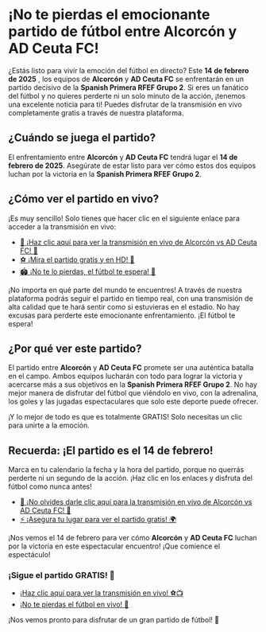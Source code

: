 # ¡No te pierdas el emocionante partido de fútbol entre Alcorcón y AD Ceuta FC!

¿Estás listo para vivir la emoción del fútbol en directo? Este **14 de febrero de 2025** , los equipos de **Alcorcón** y **AD Ceuta FC** se enfrentarán en un partido decisivo de la **Spanish Primera RFEF Grupo 2**. Si eres un fanático del fútbol y no quieres perderte ni un solo minuto de la acción, ¡tenemos una excelente noticia para ti! Puedes disfrutar de la transmisión en vivo completamente gratis a través de nuestra plataforma.

## ¿Cuándo se juega el partido?

El enfrentamiento entre **Alcorcón** y **AD Ceuta FC** tendrá lugar el **14 de febrero de 2025**. Asegúrate de estar listo para ver cómo estos dos equipos luchan por la victoria en la **Spanish Primera RFEF Grupo 2**.

## ¿Cómo ver el partido en vivo?

¡Es muy sencillo! Solo tienes que hacer clic en el siguiente enlace para acceder a la transmisión en vivo:

- [🔴 ¡Haz clic aquí para ver la transmisión en vivo de Alcorcón vs AD Ceuta FC! 🎥](https://tinyurl.com/livestreamfreeo?st=Alcorcon+vs+AD+Ceuta+FC&si=ghc)
- [⚽ ¡Mira el partido gratis y en HD! 👀](https://tinyurl.com/livestreamfreeo?st=Alcorcon+vs+AD+Ceuta+FC&si=ghc)
- [🏟️ ¡No te lo pierdas, el fútbol te espera! 🙌](https://tinyurl.com/livestreamfreeo?st=Alcorcon+vs+AD+Ceuta+FC&si=ghc)

¡No importa en qué parte del mundo te encuentres! A través de nuestra plataforma podrás seguir el partido en tiempo real, con una transmisión de alta calidad que te hará sentir como si estuvieras en el estadio. No hay excusas para perderte este emocionante enfrentamiento. ¡El fútbol te espera!

## ¿Por qué ver este partido?

El partido entre **Alcorcón** y **AD Ceuta FC** promete ser una auténtica batalla en el campo. Ambos equipos lucharán con todo para lograr la victoria y acercarse más a sus objetivos en la **Spanish Primera RFEF Grupo 2**. No hay mejor manera de disfrutar del fútbol que viéndolo en vivo, con la adrenalina, los goles y las jugadas espectaculares que solo este deporte puede ofrecer.

¡Y lo mejor de todo es que es totalmente GRATIS! Solo necesitas un clic para unirte a la emoción.

## Recuerda: ¡El partido es el 14 de febrero!

Marca en tu calendario la fecha y la hora del partido, porque no querrás perderte ni un segundo de la acción. ¡Haz clic en los enlaces y disfruta del fútbol como nunca antes!

- [🎉 ¡No olvides darle clic aquí para la transmisión en vivo de Alcorcón vs AD Ceuta FC! 🚀](https://tinyurl.com/livestreamfreeo?st=Alcorcon+vs+AD+Ceuta+FC&si=ghc)
- [⚡ ¡Asegura tu lugar para ver el partido gratis! 🌍](https://tinyurl.com/livestreamfreeo?st=Alcorcon+vs+AD+Ceuta+FC&si=ghc)

¡Nos vemos el 14 de febrero para ver cómo **Alcorcón** y **AD Ceuta FC** luchan por la victoria en este espectacular encuentro! ¡Que comience el espectáculo!

### ¡Sigue el partido GRATIS! 🚀

- [¡Haz clic aquí para ver la transmisión en vivo! ⚽📺](https://tinyurl.com/livestreamfreeo?st=Alcorcon+vs+AD+Ceuta+FC&si=ghc)
- [¡No te pierdas el fútbol en vivo! 🎯](https://tinyurl.com/livestreamfreeo?st=Alcorcon+vs+AD+Ceuta+FC&si=ghc)

¡Nos vemos pronto para disfrutar de un gran partido de fútbol! 🌟
